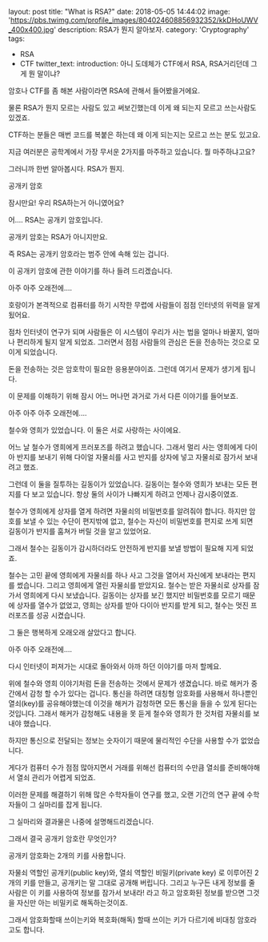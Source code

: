 layout: post
title: "What is RSA?"
date: 2018-05-05 14:44:02
image: 'https://pbs.twimg.com/profile_images/804024608856932352/kkDHoUWV_400x400.jpg'
description: RSA가 뭔지 알아보자.
category: 'Cryptography'
tags:
- RSA
- CTF
twitter_text:
introduction: 아니 도데체가 CTF에서 RSA, RSA거리던데 그게 뭔 말이냐?




암호나 CTF를 좀 해본 사람이라면 RSA에 관해서 들어봤을거에요.

물론 RSA가 뭔지 모르는 사람도 있고 써보긴했는데 이게 왜 되는지 모르고 쓰는사람도 있겠죠.

CTF하는 분들은 매번 코드를 복붙은 하는데 왜 이게 되는지는 모르고 쓰는 분도 있고요.



지금 여러분은 공학계에서 가장 무서운 2가지를 마주하고 있습니다. 뭘 마주하냐고요?





그러니까 한번 알아봅시다. RSA가 뭔지.



공개키 암호

잠시만요! 우리 RSA하는거 아니였어요?

어.... RSA는 공개키 암호입니다.

공개키 암호는 RSA가 아니지만요.

즉 RSA는 공개키 암호라는 범주 안에 속해 있는 겁니다.



이 공개키 암호에 관한 이야기를 하나 들려 드리겠습니다.

아주 아주 오래전에....

호랑이가 본격적으로 컴퓨터를 하기 시작한 무렵에 사람들이 점점 인터넷의 위력을 알게 됬어요.

점차 인터넷이 연구가 되며 사람들은 이 시스템이 우리가 사는 법을 얼마나 바꿀지, 얼마나 편리하게 될지 알게 되었죠. 그러면서 점점 사람들의 관심은 돈을 전송하는 것으로 모이게 되었습니다. 

돈을 전송하는 것은 암호학이 필요한 응용분야이죠. 그런데 여기서 문제가 생기게 됩니다.

이 문제를 이해하기 위해 잠시 어느 머나먼 과거로 가서 다른 이야기를 들어보죠.

아주 아주 아주 오래전에....

철수와 영희가 있었습니다. 이 둘은 서로 사랑하는 사이에요.

어느 날 철수가 영희에게 프러포즈를 하려고 했습니다. 그래서 멀리 사는 영희에게 다이아 반지를 보내기 위해 다이얼 자물쇠를 사고 반지를 상자에 넣고 자물쇠로 잠가서 보내려고 했죠.

그런데 이 둘을 질투하는 길동이가 있었습니다. 길동이는 철수와 영희가 보내는 모든 편지를 다 보고 있습니다. 항상 둘의 사이가 나빠지게 하려고 언제나 감시중이였죠.

철수가 영희에게 상자를 열게 하려면 자물쇠의 비밀번호를 알려줘야 합니다. 하지만 암호를 보낼 수 있는 수단이 편지밖에 없고, 철수는 자신이 비밀번호를 편지로 쓰게 되면 길동이가 반지를 훔쳐가 버릴 것을 알고 있었어요.

그래서 철수는 길동이가 감시하더라도 안전하게 반지를 보낼 방법이 필요해 지게 되었죠.

철수는 고민 끝에 영희에게 자물쇠를 하나 사고 그것을 열어서 자신에게 보내라는 편지를 썼습니다.  그리고 영희에게 열린 자물쇠를 받았지요.  철수는 받은 자물쇠로 상자를 잠가서 영희에게 다시 보냈습니다. 길동이는 상자를 보긴 했지만 비밀번호를 모르기 때문에 상자를 열수가 없었고, 영희는 상자를 받아 다이아 반지를 받게 되고, 철수는 멋진 프러포즈를 성공 시켰습니다.

그 둘은 행복하게 오래오래 살았다고 합니다.

아주 아주 오래전에....

다시 인터넷이 퍼져가는 시대로 돌아와서 아까 하던 이야기를 마저 할께요.

위에 철수와 영희 이야기처럼 돈을 전송하는 것에서 문제가 생겼습니다. 바로 해커가 중간에서 감청 할 수가 있다는 겁니다. 통신을 하려면 대칭형 암호화를 사용해서 하나뿐인 열쇠(key)를 공유해야했는데 이것을 해커가 감청하면 모든 통신을 들을 수 있게 된다는 것입니다. 그래서 해커가 감청해도 내용을 못 듣게 철수와 영희가 한 것처럼 자물쇠를 보내야 했습니다.

하지만 통신으로 전달되는 정보는 숫자이기 때문에 물리적인 수단을 사용할 수가 없었습니다. 

게다가 컴퓨터 수가 점점 많아지면서 거래를 위해선 컴퓨터의 수만큼 열쇠를 준비해야해서 열쇠 관리가 어렵게 되었죠.

이러한 문제를 해결하기 위해 많은 수학자들이 연구를 했고, 오랜 기간의 연구 끝에 수학자들이 그 실마리를 잡게 됩니다.

그 실마리와 결과물은 나중에 설명해드리겠습니다.



그래서 결국 공개키 암호란 무엇인가?

공개키 암호화는 2개의 키를 사용합니다.

자물쇠 역할인 공개키(public key)와, 열쇠 역할인 비밀키(private key) 로 이루어진 2개의 키를 만들고, 공개키는 말 그대로 공개해 버립니다. 그리고 누구든 내게 정보를 줄 사람은 이 키를 사용하여 정보를 잠가서 보내라! 라고 하고 암호화된 정보를 받으면 그것을 자신만 아는 비밀키로 해독하는것이죠.

그래서 암호화할때 쓰이는키와 복호화(해독) 할때 쓰이는 키가 다르기에 비대칭 암호라고도 합니다.

